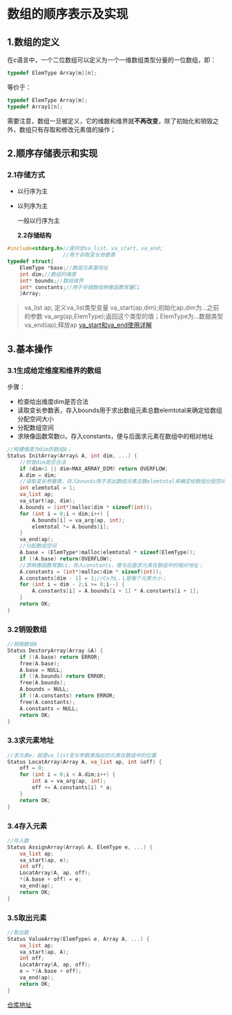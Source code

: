 # 数组的顺序表示及实现

## 1.数组的定义

在c语言中，一个二位数组可以定义为一个一维数组类型分量的一位数组，即：

```cpp
typedef ElemType Array[m][n];
```

等价于：

```cpp
typedef ElemType Array[m];
typedef Array1[n];
```

需要注意，数组一旦被定义，它的维数和维界就**不再改变**，除了初始化和销毁之外，数组只有存取和修改元素值的操作；

## 2.顺序存储表示和实现

### 2.1存储方式

* 以行序为主
* 以列序为主

  一般以行序为主

  **2.2存储结构**

```cpp
#include<stdarg.h>//提供宏va_list、va_start、va_end;
                  //用于存取变长参数表
typedef struct{
    ElemType *base;//数组元素基地址
    int dim;//数组的维度
    int* bounds;//数组维界
    int* constants;//用于存储数组映像函数常量Ci
    }Array;
```

> va\_list ap; 定义va\_list类型变量 va\_start\(ap,dim\);初始化ap,dim为...之前的参数 va\_arg\(ap,ElemType\);返回这个类型的值；ElemType为...数据类型 va\_end\(ap\);释放ap [va\_start和va\_end使用详解](https://www.cnblogs.com/hanyonglu/archive/2011/05/07/2039916.html)

## 3.基本操作

### 3.1生成给定维度和维界的数组

步骤：

* 检查给出维度dim是否合法
* 读取变长参数表，存入bounds用于求出数组元素总数elemtotal来确定给数组分配空间大小
* 分配数组空间
* 求映像函数常数ci，存入constants，便与后面求元素在数组中的相对地址

```cpp
//构建维度为dim的数组A；
Status InitArray(Array& A, int dim, ...) {
    //检查dim是否合法
    if (dim<1 || dim>MAX_ARRAY_DIM) return OVERFLOW;
    A.dim = dim;
    //读取变长参数表，存入bounds用于求出数组元素总数elemtotal来确定给数组分配空间大小
    int elemtotal = 1;
    va_list ap;
    va_start(ap, dim);
    A.bounds = (int*)malloc(dim * sizeof(int));
    for (int i = 0;i < dim;i++) {
        A.bounds[i] = va_arg(ap, int);
        elemtotal *= A.bounds[i];
    }
    va_end(ap);
    //分配数组空间
    A.base = (ElemType*)malloc(elemtotal * sizeof(ElemType));
    if (!A.base) return(OVERFLOW);
    //求映像函数常数ci，存入constants，便与后面求元素在数组中的相对地址；
    A.constants = (int*)malloc(dim * sizeof(int));
    A.constants[dim - 1] = 1;//Cn为L，L是每个元素大小；
    for (int i = dim - 2;i >= 0;i--) {
        A.constants[i] = A.bounds[i + 1] * A.constants[i + 1];
    }
    return OK;
}
```

### 3.2销毁数组

```cpp
//销毁数组A
Status DestoryArray(Array &A) {
    if (!A.base) return ERROR;
    free(A.base);
    A.base = NULL;
    if (!A.bounds) return ERROR;
    free(A.bounds);
    A.bounds = NULL;
    if (!A.constants) return ERROR;
    free(A.constants);
    A.constants = NULL;
    return OK;
}
```

### 3.3求元素地址

```cpp
//求元素e，就是va_list变长参数表指出的元素在数组中的位置
Status LocatArray(Array A, va_list ap, int &off) {
    off = 0;
    for (int i = 0;i < A.dim;i++) {
        int a = va_arg(ap, int);
        off += A.constants[i] * a;
    }
    return OK;
}
```

### 3.4存入元素

```cpp
//存入数
Status AssignArray(Array& A, ElemType e, ...) {
    va_list ap;
    va_start(ap, e);
    int off;
    LocatArray(A, ap, off);
    *(A.base + off) = e;
    va_end(ap);
    return OK;
}
```

### 3.5取出元素

```cpp
//取出数
Status ValueArray(ElemType& e, Array A, ...) {
    va_list ap;
    va_start(ap, A);
    int off;
    LocatArray(A, ap, off);
    e = *(A.base + off);
    va_end(ap);
    return OK;
}
```

[仓库地址](https://github.com/jaziel126/text2.git)

